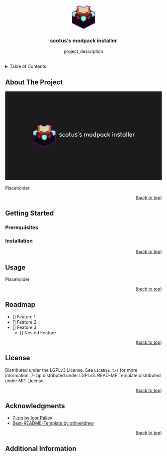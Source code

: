 <div id="top"></div>


<!-- PROJECT LOGO -->
<br />
<div align="center">
  <a href="https://github.com/github_username/repo_name">
    <img src=".github/images/logo.png" alt="Logo" width="80" height="80">
  </a>

<h3 align="center">scotus's modpack installer</h3>

  <p align="center">
    project_description
    <br/>
    <br/>
  </p>
</div>



<!-- TABLE OF CONTENTS -->
<details>
  <summary>Table of Contents</summary>
  <ol>
    <li>
      <a href="#about-the-project">About The Project</a>
    <li>
      <a href="#getting-started">Getting Started</a>
      <ul>
        <li><a href="#prerequisites">Prerequisites</a></li>
        <li><a href="#installation">Installation</a></li>
      </ul>
    </li>
    <li><a href="#usage">Usage</a></li>
    <li><a href="#roadmap">Roadmap</a></li>
    <li><a href="#license">License</a></li>
    <li><a href="#acknowledgments">Acknowledgments</a></li>
  </ol>
</details>



<!-- ABOUT THE PROJECT -->
## About The Project

[![Product Name Screen Shot][product-screenshot]](https://example.com)



Placeholder

<p align="right">(<a href="#top">back to top</a>)</p>


<!-- GETTING STARTED -->
## Getting Started


### Prerequisites


### Installation


<p align="right">(<a href="#top">back to top</a>)</p>



<!-- USAGE EXAMPLES -->
## Usage

Placeholder


<p align="right">(<a href="#top">back to top</a>)</p>



<!-- ROADMAP -->
## Roadmap

- [] Feature 1
- [] Feature 2
- [] Feature 3
    - [] Nested Feature

<p align="right">(<a href="#top">back to top</a>)</p>




<!-- LICENSE -->
## License

Distributed under the LGPLv3 License. See `LICENSE.txt` for more information.
7-zip distributed under LGPLv3. READ-ME Template distributed under MIT License.

<p align="right">(<a href="#top">back to top</a>)</p>


<!-- ACKNOWLEDGMENTS -->
## Acknowledgments

* [7-zip by Igor Pallov](https://www.7-zip.org/)
* [Best-README-Template by othneildrew](https://github.com/othneildrew/Best-README-Template)

<p align="right">(<a href="#top">back to top</a>)</p>

<!-- Additional Info -->
## Additional Information

[product-screenshot]: .github/images/banner.png
